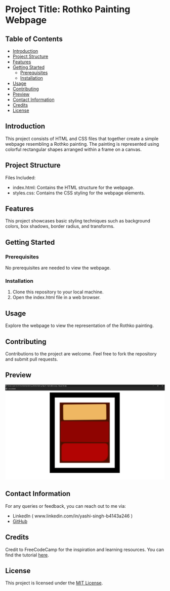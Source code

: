 <h1>Project Title: Rothko Painting Webpage</h1>

<h2>Table of Contents</h2>
<ul>
    <li><a href="#introduction">Introduction</a></li>
    <li><a href="#project-structure">Project Structure</a></li>
    <li><a href="#features">Features</a></li>
    <li><a href="#getting-started">Getting Started</a>
        <ul>
            <li><a href="#prerequisites">Prerequisites</a></li>
            <li><a href="#installation">Installation</a></li>
        </ul>
    </li>
    <li><a href="#usage">Usage</a></li>
    <li><a href="#contributing">Contributing</a></li>
    <li><a href="#preview">Preview</a></li>
    <li><a href="#contact-information">Contact Information</a></li>
    <li><a href="#credits">Credits</a></li>
    <li><a href="#license">License</a></li>
</ul>

<section id="introduction">
    <h2>Introduction</h2>
    <p>This project consists of HTML and CSS files that together create a simple webpage resembling a Rothko painting. The painting is represented using colorful rectangular shapes arranged within a frame on a canvas.</p>
</section>

<section id="project-structure">
    <h2>Project Structure</h2>
    <p>Files Included:</p>
    <ul>
        <li>index.html: Contains the HTML structure for the webpage.</li>
        <li>styles.css: Contains the CSS styling for the webpage elements.</li>
    </ul>
</section>

<section id="features">
    <h2>Features</h2>
    <p>This project showcases basic styling techniques such as background colors, box shadows, border radius, and transforms.</p>
</section>

<section id="getting-started">
    <h2>Getting Started</h2>
    <h3 id="prerequisites">Prerequisites</h3>
    <p>No prerequisites are needed to view the webpage.</p>

<h3 id="installation">Installation</h3>
<ol>
    <li>Clone this repository to your local machine.</li>
    <li>Open the index.html file in a web browser.</li>
</ol>
</section>

<section id="usage">
    <h2>Usage</h2>
    <p>Explore the webpage to view the representation of the Rothko painting.</p>
</section>

<section id="contributing">
    <h2>Contributing</h2>
    <p>Contributions to the project are welcome. Feel free to fork the repository and submit pull requests.</p>
</section>

<section id="preview">
    <h2>Preview</h2>
    
 ![Preview](Preview.png)
</section>

<section id="contact-information">
    <h2>Contact Information</h2>
    <p>For any queries or feedback, you can reach out to me via:</p>
    <ul>
        <li>LinkedIn ( www.linkedin.com/in/yashi-singh-b4143a246 ) </li>
        <li><a href="https://github.com/Yashi-Singh-1/">GitHub</a></li>
    </ul>
</section>

<section id="credits">
    <h2>Credits</h2>
    <p>Credit to FreeCodeCamp for the inspiration and learning resources. You can find the tutorial <a href="https://www.freecodecamp.org/learn/2022/responsive-web-design/learn-the-css-box-model-by-building-a-rothko-painting/step-1">here</a>.</p>
</section>

<section id="license">
    <h2>License</h2>
    <p>This project is licensed under the <a href="https://github.com/Yashi-Singh-1/Rothko-Painting?tab=MIT-1-ov-file">MIT License</a>.</p>
</section>
